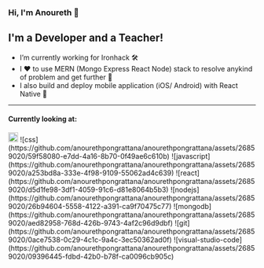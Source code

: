 ### Hi, I'm Anoureth 👋


## I'm a Developer and a Teacher!
- I’m currently working for Ironhack 🛠️
- I ❤️ to use MERN (Mongo Express React Node) stack to resolve anykind of problem and get further 🔭
- I also build and deploy mobile application (iOS/ Android) with React Native 📱

***
#### Currently looking at:
<img src="[/img/contact.png](https://github.com/anourethpongrattana/anourethpongrattana/assets/26859020/5d20888f-f428-49b4-9a78-3fb635fc2637)" alt="image" style="width:20px;height:auto;">
![css](https://github.com/anourethpongrattana/anourethpongrattana/assets/26859020/59f58080-e7dd-4a16-8b70-0f49ae6c610b)
![javascript](https://github.com/anourethpongrattana/anourethpongrattana/assets/26859020/a253bd8a-333e-4f98-9109-55062ad4c639)
![react](https://github.com/anourethpongrattana/anourethpongrattana/assets/26859020/d5d1fe98-3df1-4059-91c6-d81e8064b5b3)
![nodejs](https://github.com/anourethpongrattana/anourethpongrattana/assets/26859020/26b94604-5558-4122-a391-ca9f70475c77)
![mongodb](https://github.com/anourethpongrattana/anourethpongrattana/assets/26859020/aed82958-768d-426b-9743-4af2c96d9dbf)
![git](https://github.com/anourethpongrattana/anourethpongrattana/assets/26859020/0ace7538-0c29-4c1c-9a4c-3ec50362ad0f)
![visual-studio-code](https://github.com/anourethpongrattana/anourethpongrattana/assets/26859020/09396445-fdbd-42b0-b78f-ca0096cb905c)
<!--
**anourethpongrattana/anourethpongrattana** is a ✨ _special_ ✨ repository because its `README.md` (this file) appears on your GitHub profile.

Here are some ideas to get you started:

- 🔭 I’m currently working on ...
- 🌱 I’m currently learning ...
- 👯 I’m looking to collaborate on ...
- 🤔 I’m looking for help with ...
- 💬 Ask me about ...
- 📫 How to reach me: ...
- 😄 Pronouns: ...
- ⚡ Fun fact: ...
-->
